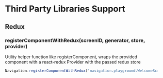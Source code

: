 # Third Party Libraries Support

## Redux

### registerComponentWithRedux(screenID, generator, store, provider)
Utility helper function like registerComponent,
wraps the provided component with a react-redux Provider with the passed redux store

```js
Navigation.registerComponentWithRedux('navigation.playground.WelcomeScreen', () => WelcomeScreen, store, provider);
```